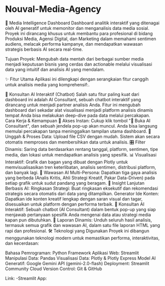 # Nouval-Media-Agency
🧠 Media Intelligence Dashboard
Dashboard analitik interaktif yang ditenagai oleh AI generatif untuk memonitor dan menganalisis data media sosial. Proyek ini dirancang khusus untuk membantu para profesional di bidang Produksi Media, Agensi Digital, dan Marketing dalam memahami sentimen audiens, melacak performa kampanye, dan mendapatkan wawasan strategis berbasis AI secara real-time.

Tujuan Proyek: Mengubah data mentah dari berbagai sumber media menjadi keputusan bisnis yang cerdas dan actionable melalui visualisasi data yang intuitif dan analisis AI yang mendalam.

✨ Fitur Utama
Aplikasi ini dilengkapi dengan serangkaian fitur canggih untuk analisis media yang komprehensif:.

💬 Konsultan AI Interaktif (Chatbot)
Salah satu fitur paling kuat dari dashboard ini adalah AI Consultant, sebuah chatbot interaktif yang dirancang untuk menjadi partner analisis Anda. Fitur ini mengubah dashboard dari sekadar alat visualisasi menjadi platform analisis dinamis tempat Anda bisa melakukan deep-dive pada data melalui percakapan.
Cara Kerja & Kemampuan
🤖 Akses Instan: Cukup klik tombol "💬 Buka AI Consultant", dan sebuah jendela pop-up akan muncul. Anda bisa langsung memulai percakapan tanpa meninggalkan tampilan utama dashboard.
📂 Unggah & Proses Data: Upload file CSV dengan mudah. Sistem akan secara otomatis memproses dan membersihkan data untuk analisis.
🎛️ Filter Dinamis: Saring data berdasarkan rentang tanggal, platform, sentimen, tipe media, dan lokasi untuk mendapatkan analisis yang spesifik.
📊 Visualisasi Interaktif: Grafik dan bagan yang dibuat dengan Plotly untuk memvisualisasikan tren keterlibatan, analisis sentimen, distribusi platform, dan banyak lagi.
🤖 Wawasan AI Multi-Persona: Dapatkan tiga gaya analisis yang berbeda (Analis Kritis, Ahli Strategi Kreatif, Pakar Data-Driven) pada setiap grafik untuk sudut pandang yang beragam.
🧠 Insight Lanjutan Berbasis AI:
Ringkasan Strategi: Buat ringkasan eksekutif dan rekomendasi strategis secara otomatis dari data yang ditampilkan.
Generator Ide Konten: Dapatkan ide konten kreatif lengkap dengan saran visual dan tagar, disesuaikan untuk platform dengan performa terbaik.
💬 Konsultan AI Interaktif: Sebuah chatbot (AI Consultant) dalam bentuk pop-up yang siap menjawab pertanyaan spesifik Anda mengenai data atau strategi media kapan pun dibutuhkan.
📄 Laporan Dinamis: Unduh seluruh hasil analisis, termasuk semua grafik dan wawasan AI, dalam satu file laporan HTML yang rapi dan profesional.
🛠️ Teknologi yang Digunakan
Proyek ini dibangun menggunakan teknologi modern untuk memastikan performa, interaktivitas, dan kecerdasan:

Bahasa Pemrograman: Python
Framework Aplikasi Web: Streamlit
Manipulasi Data: Pandas
Visualisasi Data: Plotly & Plotly Express
Model AI Generatif: Google Gemini API (gemini-2.0-flash)
Deployment: Streamlit Community Cloud
Version Control: Git & GitHub

Link: -Streamlit App:
